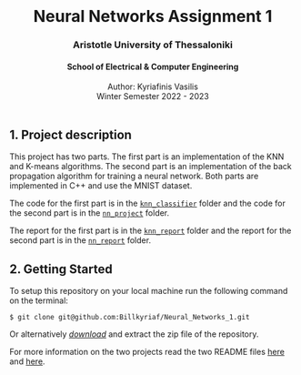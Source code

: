 
<br />
<div align="center">
  <h1 align="center">Neural Networks Assignment 1</h1>
  <h3 align="center">Aristotle University of Thessaloniki</h3>
  <h4 align="center">School of Electrical & Computer Engineering</h4>
  <p align="center">
    Author: Kyriafinis Vasilis
    <br />
    Winter Semester 2022 - 2023
    <br />
    <br />
  </p>
</div>


## 1. Project description
 This project has two parts. The first part is an implementation of the KNN and K-means algorithms. The second part is an implementation of the back propagation algorithm for training a neural network. Both parts are implemented in C++ and use the MNIST dataset.

 The code for the first part is in the [`knn_classifier`](https://github.com/Billkyriaf/Neural_Networks_1/tree/main/knn_classifier) folder and the code for the second part is in the [`nn_project`](https://github.com/Billkyriaf/Neural_Networks_1/tree/main/nn_project) folder.

 The report for the first part is in the [`knn_report`](https://github.com/Billkyriaf/Neural_Networks_1/blob/main/knn_report/knn_report.pdf) folder and the report for the second part is in the [`nn_report`](https://github.com/Billkyriaf/Neural_Networks_1/blob/main/nn_report/nn_report.pdf) folder.

## 2. Getting Started

To setup this repository on your local machine run the following command on the terminal:

```console
$ git clone git@github.com:Billkyriaf/Neural_Networks_1.git
```

Or alternatively [*download*](https://github.com/Billkyriaf/Neural_Networks_1/archive/refs/heads/main.zip) and extract the zip file of the repository.

For more information on the two projects read the two README files [here](https://github.com/Billkyriaf/Neural_Networks_1/blob/main/knn_classifier) and [here](https://github.com/Billkyriaf/Neural_Networks_1/blob/main/nn_project).
